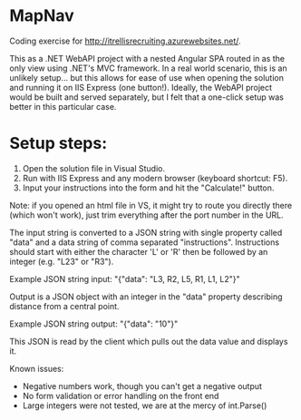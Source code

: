 # MapNav
Coding exercise for http://itrellisrecruiting.azurewebsites.net/.

This as a .NET WebAPI project with a nested Angular SPA routed in as the only view using .NET's MVC framework. In a real world scenario, this is an unlikely setup... but this allows for ease of use when opening the solution and running it on IIS Express (one button!). Ideally, the WebAPI project would be built and served separately, but I felt that a one-click setup was better in this particular case.

# Setup steps:

1) Open the solution file in Visual Studio.
2) Run with IIS Express and any modern browser (keyboard shortcut: F5).
3) Input your instructions into the form and hit the "Calculate!" button.

Note: if you opened an html file in VS, it might try to route you directly there (which won't work), just trim everything after the port number in the URL.

The input string is converted to a JSON string with single property called "data" and a data string of comma separated "instructions".
Instructions should start with either the character 'L' or 'R' then be followed by an integer (e.g. "L23" or "R3").

Example JSON string input:
"{\"data\": \"L3, R2, L5, R1, L1, L2\"}"

Output is a JSON object with an integer in the "data" property describing distance from a central point.

Example JSON string output:
"{\"data\": \"10\"}"

This JSON is read by the client which pulls out the data value and displays it.

Known issues:
* Negative numbers work, though you can't get a negative output
* No form validation or error handling on the front end
* Large integers were not tested, we are at the mercy of int.Parse()

